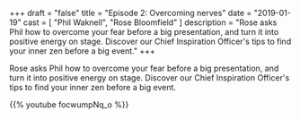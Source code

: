 +++
draft 		= "false"
title 		= "Episode 2: Overcoming nerves"
date		= "2019-01-19"
cast		= [ "Phil Waknell", "Rose Bloomfield" ]
description	= "Rose asks Phil how to overcome your fear before a big presentation, and turn it into positive energy on stage. Discover our Chief Inspiration Officer's tips to find your inner zen before a big event."
+++

Rose asks Phil how to overcome your fear before a big presentation, and turn it into positive energy on stage. Discover our Chief Inspiration Officer's tips to find your inner zen before a big event.

{{% youtube focwumpNq_o %}}
